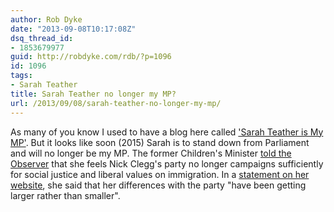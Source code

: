 ```yaml
---
author: Rob Dyke
date: "2013-09-08T10:17:08Z"
dsq_thread_id:
- 1853679977
guid: http://robdyke.com/rdb/?p=1096
id: 1096
tags:
- Sarah Teather
title: Sarah Teather no longer my MP?
url: /2013/09/08/sarah-teather-no-longer-my-mp/
---
```

As many of you know I used to have a blog here called ['Sarah Teather is My MP'](http://robdyke.com/tags/sarah-teather/). But it looks like soon (2015) Sarah is to stand down from Parliament and will no longer be my MP. The former Children's Minister [told the Observer](http://www.theguardian.com/politics/2013/sep/07/sarah-teather) that she feels Nick Clegg's party no longer campaigns sufficiently for social justice and liberal values on immigration. In a [statement on her website](http://brentlibdems.org.uk/en/article/2013/719362/sarah-teather-statement-on-decision-not-to-stand-for-parliament-in-the-next-general-election), she said that her differences with the party "have been getting larger rather than smaller".